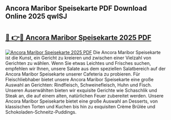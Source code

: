 ## Ancora Maribor Speisekarte PDF Download Online 2025 qwlSJ

# <h2><a href="http://gca7w6.nevu.top/?p=Ancora+Maribor+Speisekarte">🔗 👉🔴 Ancora Maribor Speisekarte 2025 PDF</a></h2>

[![Ancora Maribor Speisekarte 2025 PDF](https://i.imgur.com/dBaPXMq.png)](http://gca7w6.nevu.top/?p=Ancora+Maribor+Speisekarte)
Die Ancora Maribor Speisekarte ist die Kunst, ein Gericht zu kreieren und zwischen einer Vielzahl von Gerichten zu wählen. Wenn Sie etwas Leichtes und Frisches suchen, empfehlen wir Ihnen, unsere Salate aus dem speziellen Salatbereich auf der Ancora Maribor Speisekarte unserer Cafeteria zu probieren. Für Fleischliebhaber bietet unsere Ancora Maribor Speisekarte eine große Auswahl an Gerichten: Rindfleisch, Schweinefleisch, Huhn und Fisch. Unseren Auserwählten bieten wir exquisite Gerichte wie Schaschlik und Steak an, die auf einem alten, natürlichen Feuer zubereitet werden. Unsere Ancora Maribor Speisekarte bietet eine große Auswahl an Desserts, von klassischen Torten und Kuchen bis hin zu exquisiten Crème Brûlée und Schokoladen-Schneitz-Puddings.
